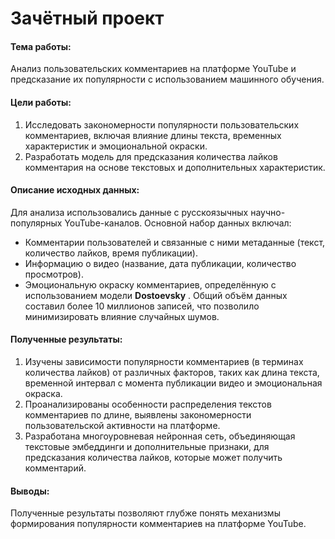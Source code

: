 # Зачётный проект

#### Тема работы:

Анализ пользовательских комментариев на платформе YouTube и предсказание их популярности с использованием машинного обучения.

#### Цели работы:

1. Исследовать закономерности популярности пользовательских комментариев, включая влияние длины текста, временных характеристик и эмоциональной окраски.
2. Разработать модель для предсказания количества лайков комментария на основе текстовых и дополнительных характеристик.

#### Описание исходных данных:

Для анализа использовались данные с русскоязычных научно-популярных YouTube-каналов. Основной набор данных включал:

* Комментарии пользователей и связанные с ними метаданные (текст, количество лайков, время публикации).
* Информацию о видео (название, дата публикации, количество просмотров).
* Эмоциональную окраску комментариев, определённую с использованием модели  **Dostoevsky** .
  Общий объём данных составил более 10 миллионов записей, что позволило минимизировать влияние случайных шумов.

#### Полученные результаты:

1. Изучены зависимости популярности комментариев (в терминах количества лайков) от различных факторов, таких как длина текста, временной интервал с момента публикации видео и эмоциональная окраска.
2. Проанализированы особенности распределения текстов комментариев по длине, выявлены закономерности пользовательской активности на платформе.
3. Разработана многоуровневая нейронная сеть, объединяющая текстовые эмбеддинги и дополнительные признаки, для предсказания количества лайков, которые может получить комментарий.

#### Выводы:

Полученные результаты позволяют глубже понять механизмы формирования популярности комментариев на платформе YouTube.
